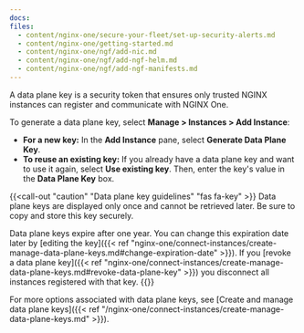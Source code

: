 ```yaml
---
docs:
files:
  - content/nginx-one/secure-your-fleet/set-up-security-alerts.md
  - content/nginx-one/getting-started.md
  - content/nginx-one/ngf/add-nic.md
  - content/nginx-one/ngf/add-ngf-helm.md
  - content/nginx-one/ngf/add-ngf-manifests.md
---
```


A data plane key is a security token that ensures only trusted NGINX instances can register and communicate with NGINX One.

To generate a data plane key, select **Manage > Instances > Add Instance**:

- **For a new key:** In the **Add Instance** pane, select **Generate Data Plane Key**.
- **To reuse an existing key:** If you already have a data plane key and want to use it again, select **Use existing key**. Then, enter the key's value in the **Data Plane Key** box.

{{<call-out "caution" "Data plane key guidelines" "fas fa-key" >}}
Data plane keys are displayed only once and cannot be retrieved later. Be sure to copy and store this key securely.

Data plane keys expire after one year. You can change this expiration date later by [editing the key]({{< ref "nginx-one/connect-instances/create-manage-data-plane-keys.md#change-expiration-date" >}}). If you [revoke a data plane key]({{< ref "nginx-one/connect-instances/create-manage-data-plane-keys.md#revoke-data-plane-key" >}}) you disconnect all instances registered with that key.
{{</call-out>}}

For more options associated with data plane keys, see [Create and manage data plane keys]({{< ref "/nginx-one/connect-instances/create-manage-data-plane-keys.md" >}}).
